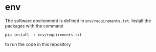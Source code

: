 # env

The software environment is defined in `env/requirements.txt`. Install the packages with the command

```bash
pip install -r env/requirements.txt
```

to run the code in this repository